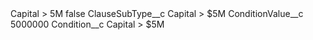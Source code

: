 <?xml version="1.0" encoding="UTF-8"?>
<CustomMetadata xmlns="http://soap.sforce.com/2006/04/metadata" xmlns:xsi="http://www.w3.org/2001/XMLSchema-instance" xmlns:xsd="http://www.w3.org/2001/XMLSchema">
    <label>Capital &gt; 5M</label>
    <protected>false</protected>
    <values>
        <field>ClauseSubType__c</field>
        <value xsi:type="xsd:string">Capital &gt; $5M</value>
    </values>
    <values>
        <field>ConditionValue__c</field>
        <value xsi:type="xsd:string">5000000</value>
    </values>
    <values>
        <field>Condition__c</field>
        <value xsi:type="xsd:string">Capital &gt; $5M</value>
    </values>
</CustomMetadata>
